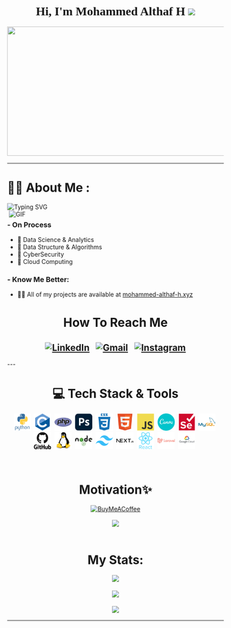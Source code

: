 

<h1 align ="center" style="font-family:'Futura Md BT'">
   Hi, I'm Mohammed Althaf H
  <img src="https://media.giphy.com/media/hvRJCLFzcasrR4ia7z/giphy.gif" width="30px"/>
</h1>
<div align="center">
  <img src="https://media1.tenor.com/m/YXB84-L5pfMAAAAC/allooo-hey.gif" width="600" height="300"/>
</div>

---

# :man_technologist: About Me :
![Typing SVG](https://readme-typing-svg.demolab.com?font=Futura+Md+BT&weight=900&size=25&duration=5010&pause=800&random=false&width=435&lines=Creative+Programmer;Web+Developer;Cloud+Enthusiast;Pentester)
<img hight="400" width="500" alt="GIF" align="right" src="https://media1.tenor.com/m/Obshy86MvfcAAAAC/yo-anime.gif"/>

### - On Process
- 🤖 Data Science & Analytics
- 🤖 Data Structure & Algorithms
- 🤖 CyberSecurity
- 🤖 Cloud Computing

### - Know Me Better:
- :man_technologist: All of my projects are available at [mohammed-althaf-h.xyz](https://mohammed-althaf-h.xyz)

<div align="center">

# How To Reach Me

 [![LinkedIn](https://img.shields.io/badge/Mohammed_Althaf_H-%230077B5.svg?style=for-the-badge&logo=linkedin&logoColor=white)](https://linkedin.com/in/mohammed-althaf-h)   [![Gmail](https://img.shields.io/badge/Mohammed_althaf_h-D14836?style=for-the-badge&logo=gmail&logoColor=white)](mailto:althaf78602@gmail.com)   [![Instagram](https://img.shields.io/badge/Mohammed_althaf_h-%23E4405F.svg?style=for-the-badge&logo=Instagram&logoColor=white)](https://instagram.com/mohammed_althaf_h)
-
</div>
---
 <div align="center">
<h1> 💻 Tech Stack & Tools</h1>

 <div>
     <img src="https://github.com/devicons/devicon/blob/master/icons/python/python-original-wordmark.svg" title="Python" alt="Python" width="40" height="40"/>&nbsp;
    <img src="https://github.com/devicons/devicon/blob/master/icons/c/c-original.svg" title="C" alt="C" width="40" height="40"/>&nbsp;
    <img src="https://github.com/devicons/devicon/blob/master/icons/php/php-original.svg" title="PHP" alt="PHP" width="40" height="40"/>&nbsp;
    <img src="https://github.com/devicons/devicon/blob/master/icons/photoshop/photoshop-plain.svg" title="Photoshop" alt="Photoshop" width="40" height="40"/>&nbsp;
    <img src="https://github.com/devicons/devicon/blob/master/icons/css3/css3-plain-wordmark.svg" title="CSS3" alt="CSS3" width="40" height="40"/>&nbsp;
    <img src="https://github.com/devicons/devicon/blob/master/icons/html5/html5-original.svg" title="HTML5" alt="HTML5" width="40" height="40"/>&nbsp;
    <img src="https://github.com/devicons/devicon/blob/master/icons/javascript/javascript-original.svg" title="JavaScript" alt="JavaScript" width="40" height="40"/>&nbsp;
    <img src="https://github.com/devicons/devicon/blob/master/icons/canva/canva-original.svg" title="Canva" alt="Canva" width="40" height="40"/>&nbsp;
    <img src="https://github.com/devicons/devicon/blob/master/icons/selenium/selenium-original.svg" title="Selenium" alt="Selenium" width="40" height="40"/>&nbsp;
    <img src="https://github.com/devicons/devicon/blob/master/icons/mysql/mysql-original-wordmark.svg" title="MySQL" alt="MySQL" width="40" height="40"/>&nbsp;
    <img src="https://github.com/devicons/devicon/blob/master/icons/github/github-original-wordmark.svg" title="GitHub" alt="GitHub" width="40" height="40"/>&nbsp;
    <img src="https://github.com/devicons/devicon/blob/master/icons/linux/linux-original.svg" title="Linux" alt="Linux" width="40" height="40"/>&nbsp;
    <img src="https://github.com/devicons/devicon/blob/master/icons/nodejs/nodejs-original-wordmark.svg" title="Node.js" alt="Node.js" width="40" height="40"/>&nbsp;
    <img src="https://github.com/devicons/devicon/blob/master/icons/tailwindcss/tailwindcss-original.svg" title="Tailwind CSS" alt="Tailwind CSS" width="40" height="40"/>&nbsp;
    <img src="https://github.com/devicons/devicon/blob/master/icons/nextjs/nextjs-original-wordmark.svg" title="Next.js" alt="Next.js" width="40" height="40"/>&nbsp;
    <img src="https://github.com/devicons/devicon/blob/master/icons/react/react-original-wordmark.svg" title="React" alt="React" width="40" height="40"/>&nbsp;
    <img src="https://github.com/devicons/devicon/blob/master/icons/laravel/laravel-line-wordmark.svg" title="Laravel" alt="Laravel" width="40" height="40"/>&nbsp;
    <img src="https://github.com/devicons/devicon/blob/master/icons/googlecloud/googlecloud-original-wordmark.svg" title="Google Cloud Platform" alt="Google Cloud Platform" width="40" height="40"/>&nbsp;

  </div></div><br><br>
<h1 align="center">Motivation✨</h1>
<div align="center">

[![BuyMeACoffee](https://img.shields.io/badge/Buy%20Me%20a%20Coffee-ffdd00?style=for-the-badge&logo=buy-me-a-coffee&logoColor=black)](https://buymeacoffee.com/mohammedalthafh) 
<br><br>
![](https://quotes-github-readme.vercel.app/api?type=vetical&theme=merko)</br></br>
# My Stats:
![](https://github-readme-stats.vercel.app/api?username=mohammed-althaf-h&theme=blue-green&hide_border=false&include_all_commits=true&count_private=false)<br/><br/>
![](https://github-readme-stats.vercel.app/api/top-langs/?username=mohammed-althaf-h&theme=blue-green&hide_border=false&include_all_commits=true&count_private=false&layout=compact)<br/><br/>
![](https://github-readme-streak-stats.herokuapp.com/?user=mohammed-althaf-h&theme=blue-green&hide_border=false)

---
